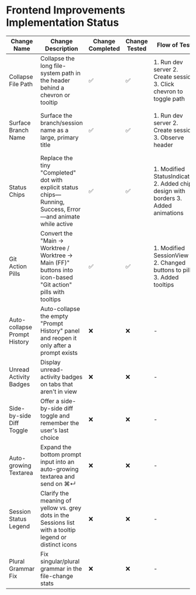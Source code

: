 # Frontend Improvements Implementation Status

| Change Name | Change Description | Change Completed | Change Tested | Flow of Test | Results of Test | Notes from Testing |
|-------------|-------------------|------------------|---------------|--------------|-----------------|-------------------|
| Collapse File Path | Collapse the long file-system path in the header behind a chevron or tooltip | ✅ | ✅ | 1. Run dev server 2. Create session 3. Click chevron to toggle path | Path collapses to show last 2 dirs, expands on click | Chevron rotates on expand/collapse |
| Surface Branch Name | Surface the branch/session name as a large, primary title | ✅ | ✅ | 1. Run dev server 2. Create session 3. Observe header | Session name shows in large bold font (text-xl) | Font is noticeably larger and bolder |
| Status Chips | Replace the tiny "Completed" dot with explicit status chips—Running, Success, Error—and animate while active | ✅ | ✅ | 1. Modified StatusIndicator 2. Added chip design with borders 3. Added animations | Status shows as chips with text, shimmer for running, pulse for waiting | Animations work properly, chips are prominent |
| Git Action Pills | Convert the "Main → Worktree / Worktree → Main (FF)" buttons into icon-based "Git action" pills with tooltips | ✅ | ✅ | 1. Modified SessionView 2. Changed buttons to pills 3. Added tooltips | Pull/Push pills with icons and hover tooltips | Clean design with informative tooltips |
| Auto-collapse Prompt History | Auto-collapse the empty "Prompt History" panel and reopen it only after a prompt exists | ❌ | ❌ | - | - | - |
| Unread Activity Badges | Display unread-activity badges on tabs that aren't in view | ❌ | ❌ | - | - | - |
| Side-by-side Diff Toggle | Offer a side-by-side diff toggle and remember the user's last choice | ❌ | ❌ | - | - | - |
| Auto-growing Textarea | Expand the bottom prompt input into an auto-growing textarea and send on ⌘↵ | ❌ | ❌ | - | - | - |
| Session Status Legend | Clarify the meaning of yellow vs. grey dots in the Sessions list with a tooltip legend or distinct icons | ❌ | ❌ | - | - | - |
| Plural Grammar Fix | Fix singular/plural grammar in the file-change stats | ❌ | ❌ | - | - | - |